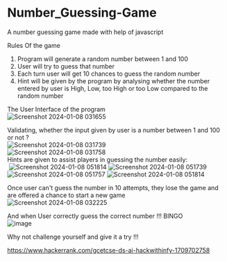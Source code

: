 # Number_Guessing-Game
A number guessing game made with help of javascript

Rules Of the game <br>
1. Program will generate a random number between 1 and 100 <br>
2. User will try to guess that number<br>
3. Each turn user will get 10 chances to guess the random number<br>
4. Hint will be given by the program by analysing whether the number entered by user is High, Low, too High or too Low compared to the random number<br>

The User Interface of the program<br>
![Screenshot 2024-01-08 031655](https://github.com/akashrajakku/Number_Guessing-Game/assets/109020866/429703a1-bfcc-43ca-b8ce-dbf72e0a4691)

Validating, whether the input given by user is a number between 1 and 100 or not ?<br>
![Screenshot 2024-01-08 031739](https://github.com/akashrajakku/Number_Guessing-Game/assets/109020866/d3a20647-ddcd-4b27-b849-f74bafe92308)
<br>
![Screenshot 2024-01-08 031758](https://github.com/akashrajakku/Number_Guessing-Game/assets/109020866/31c6e41a-e05e-4bbc-892e-41fafe401b5d)
<br>
Hints are given to assist players in guessing the number easily:<br>
<img>
![Screenshot 2024-01-08 051814](https://github.com/akashrajakku/Number_Guessing-Game/assets/109020866/34503cf3-fb39-4692-9fb1-e5d14275f914)
![Screenshot 2024-01-08 051739](https://github.com/akashrajakku/Number_Guessing-Game/assets/109020866/4918ee22-8c32-4b39-9ed3-357f6c190d17)
![Screenshot 2024-01-08 051757](https://github.com/akashrajakku/Number_Guessing-Game/assets/109020866/acc0c583-3b26-40cf-9eb2-8e4089aa60ea)
![Screenshot 2024-01-08 051814](https://github.com/akashrajakku/Number_Guessing-Game/assets/109020866/2139ae17-1b5f-471f-85ef-95bf2580e016)
</img>


Once user can't guess the number in 10 attempts, they lose the game and are offered a chance to start a new game <br>
![Screenshot 2024-01-08 032225](https://github.com/akashrajakku/Number_Guessing-Game/assets/109020866/54b62e8a-17ad-4564-99fe-032311b3340f)

And when User correctly guess the correct number !!! BINGO<br>
![image](https://github.com/akashrajakku/Number_Guessing-Game/assets/109020866/3f3e8ac4-eaa1-4fb5-b05c-f3dbf8bc7894)

Why not challenge yourself and give it a try !!!

https://www.hackerrank.com/gcetcse-ds-ai-hackwithinfy-1709702758

